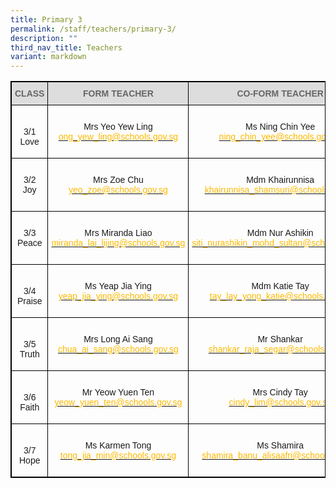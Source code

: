 ```yaml
---
title: Primary 3
permalink: /staff/teachers/primary-3/
description: ""
third_nav_title: Teachers
variant: markdown
---
```

<style type="text/css">
.tg  {border-collapse:collapse;border-spacing:0;}
.tg td{border-color:black;border-style:solid;border-width:1px;font-family:Arial, sans-serif;font-size:14px;
  overflow:hidden;padding:10px 5px;word-break:normal;}
.tg th{border-color:black;border-style:solid;border-width:1px;font-family:Arial, sans-serif;font-size:14px;
  font-weight:normal;overflow:hidden;padding:10px 5px;word-break:normal;}
.tg .tg-a4yv{background-color:#DDD;color:#666;font-weight:bold;text-align:center;vertical-align:top}
.tg .tg-baqh{text-align:center;vertical-align:top}
.tg .tg-nau8{color:#FDB900;text-align:center;vertical-align:top}
.tg .tg-nrix{text-align:center;vertical-align:middle}
</style>
<table class="tg" style="border: 1px solid black">
<thead style="border: 1px solid black">
  <tr>
    <th class="tg-a4yv" style="border: 1px solid black">CLASS</th>
    <th class="tg-a4yv" style="border: 1px solid black">FORM TEACHER</th>
    <th class="tg-a4yv" style="border: 1px solid black">CO-FORM TEACHER<br></th>
  </tr>
</thead>
<tbody>
  <tr style="border: 1px solid black">
    <td class="tg-nrix" style="border: 1px solid black"><br>3/1<br><span style="background-color:initial">Love</span></td>
    <td class="tg-nrix" style="border: 1px solid black"><br>Mrs Yeo Yew Ling<br><a href="mailto:ong_yew_ling@schools.gov.sg"><span style="text-decoration:none;color:#FDB900">ong_yew_ling@schools.gov.sg</span></a><br><br></td>
    <td class="tg-nrix" style="border: 1px solid black"><br>Ms Ning Chin Yee  <br><a href="mailto:ning_chin_yee@schools.gov.sg"><span style="text-decoration:none;color:#FDB900">ning_chin_yee@schools.gov.sg</span></a><br><br></td>
  </tr>
  <tr style="border: 1px solid black">
    <td class="tg-baqh" style="border: 1px solid black"><br>3/2 <br><span style="background-color:initial">Joy</span></td>
    <td class="tg-nrix" style="border: 1px solid black">Mrs Zoe Chu<br><a href="mailto:yeo_zoe@schools.gov.sg"><span style="text-decoration:none;color:#FDB900">yeo_zoe@schools.gov.sg</span></a><br></td>
    <td class="tg-baqh" style="border: 1px solid black"><br>Mdm Khairunnisa<br><a href="mailto:khairunnisa_shamsuri@schools.gov.sg"><span style="text-decoration:none;color:#FDB900">khairunnisa_shamsuri@schools.gov.sg</span></a><br><br></td>
  </tr>
  <tr style="border: 1px solid black">
    <td class="tg-baqh" style="border: 1px solid black"><br>3/3 <br><span style="background-color:initial">Peace</span></td>
    <td class="tg-nrix" style="border: 1px solid black"><br>Mrs Miranda Liao<br><a href="mailto:miranda_lai_lijing@schools.gov.sg"><span style="text-decoration:none;color:#FDB900">miranda_lai_lijing@schools.gov.sg</span></a><br><br></td>
    <td class="tg-nrix" style="border: 1px solid black"><br>Mdm Nur Ashikin<br><a href="mailto:siti_nurashikin_mohd_sultan@schools.gov.sg"><span style="text-decoration:none;color:#FDB900">siti_nurashikin_mohd_sultan@schools.gov.sg</span></a><br><br></td>
  </tr>
  <tr style="border: 1px solid black">
    <td class="tg-nrix" style="border: 1px solid black"><br>3/4<br>Praise</td>
    <td class="tg-nrix" style="border: 1px solid black"><br>Ms Yeap Jia Ying
<br><a href="mailto:yeap_jia_ying@schools.gov.sg"><span style="text-decoration:none;color:#FDB900">yeap_jia_ying@schools.gov.sg</span></a><br><br></td>
    <td class="tg-nrix" style="border: 1px solid black"><br>Mdm Katie Tay<br><a href="mailto:tay_lay_yong_katie@schools.gov.sg"><span style="text-decoration:none;color:#FDB900">tay_lay_yong_katie@schools.gov.sg</span></a><br><br></td>
  </tr>
  <tr style="border: 1px solid black">
    <td class="tg-nrix" style="border: 1px solid black"><br>3/5<br>Truth</td>
    <td class="tg-nrix" style="border: 1px solid black"><br>Mrs Long Ai Sang<br><a href="mailto:chua_ai_sang@schools.gov.sg"><span style="text-decoration:none;color:#FDB900">chua_ai_sang@schools.gov.sg</span></a><br><br></td>
    <td class="tg-nrix" style="border: 1px solid black"><br>Mr Shankar<br><a href="mailto:shankar_raja_segar@schools.gov.sg"><span style="text-decoration:none;color:#FDB900">shankar_raja_segar@schools.gov.sg</span></a><br><br></td>
  </tr>
  <tr style="border: 1px solid black">
    <td class="tg-nrix" style="border: 1px solid black"><br>3/6<br>Faith</td>
    <td class="tg-baqh" style="border: 1px solid black"><br>Mr Yeow Yuen Ten<br><a href="mailto:yeow_yuen_ten@schools.gov.sg"><span style="text-decoration:none;color:#FDB900">yeow_yuen_ten@schools.gov.sg</span></a><br><br></td>
    <td class="tg-nrix" style="border: 1px solid black"><br>Mrs Cindy Tay<br><a href="mailto:cindy_lim@schools.gov.sg"><span style="text-decoration:none;color:#FDB900">cindy_lim@schools.gov.sg</span></a><br><br></td>
  </tr>
  <tr style="border: 1px solid black">
    <td class="tg-nrix" style="border: 1px solid black"><br>3/7<br>Hope</td>
    <td class="tg-nrix" style="border: 1px solid black"><br>Ms Karmen Tong<br><a href="mailto:tong_jia_min@schools.gov.sg"><span style="text-decoration:none;color:#FDB900">tong_jia_min@schools.gov.sg</span></a><br><br></td>
    <td class="tg-baqh" style="border: 1px solid black"><br>Ms Shamira<br><a href="mailto:shamira_banu_alisaafri@schools.gov.sg"><span style="text-decoration:none;color:#FDB900">shamira_banu_alisaafri@schools.gov.sg</span></a><br><br></td>
  </tr>
</tbody>
</table>